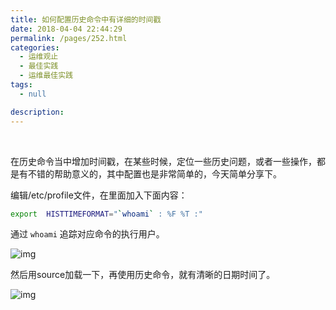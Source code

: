 ```yaml
---
title: 如何配置历史命令中有详细的时间戳
date: 2018-04-04 22:44:29
permalink: /pages/252.html
categories:
  - 运维观止
  - 最佳实践
  - 运维最佳实践
tags:
  - null

description:
---
```


<br><ArticleTopAd></ArticleTopAd>


在历史命令当中增加时间戳，在某些时候，定位一些历史问题，或者一些操作，都是有不错的帮助意义的，其中配置也是非常简单的，今天简单分享下。

编辑/etc/profile文件，在里面加入下面内容：

```sh
export  HISTTIMEFORMAT="`whoami` : %F %T :"
```

通过 `whoami` 追踪对应命令的执行用户。

![img](http://t.eryajf.net/imgs/2021/09/27b80d4f077b2346.jpg)

然后用source加载一下，再使用历史命令，就有清晰的日期时间了。

![img](http://t.eryajf.net/imgs/2021/09/6aafdd4c36d60879.jpg)


<br><ArticleTopAd></ArticleTopAd>
